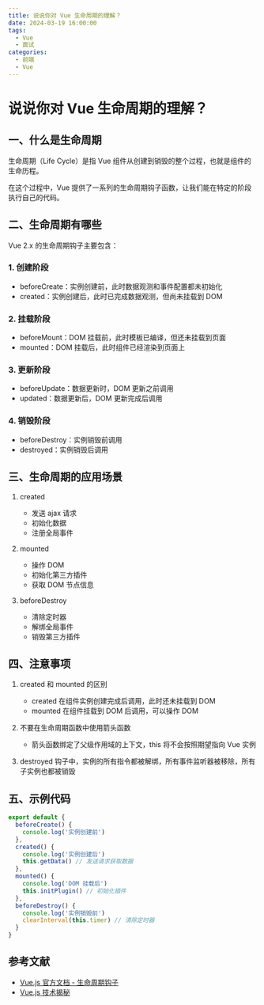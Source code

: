 ```yaml
---
title: 说说你对 Vue 生命周期的理解？
date: 2024-03-19 16:00:00
tags:
  - Vue
  - 面试
categories:
  - 前端
  - Vue
---
```


# 说说你对 Vue 生命周期的理解？

## 一、什么是生命周期

生命周期（Life Cycle）是指 Vue 组件从创建到销毁的整个过程，也就是组件的生命历程。

在这个过程中，Vue 提供了一系列的生命周期钩子函数，让我们能在特定的阶段执行自己的代码。

## 二、生命周期有哪些

Vue 2.x 的生命周期钩子主要包含：

### 1. 创建阶段
- beforeCreate：实例创建前，此时数据观测和事件配置都未初始化
- created：实例创建后，此时已完成数据观测，但尚未挂载到 DOM

### 2. 挂载阶段
- beforeMount：DOM 挂载前，此时模板已编译，但还未挂载到页面
- mounted：DOM 挂载后，此时组件已经渲染到页面上

### 3. 更新阶段
- beforeUpdate：数据更新时，DOM 更新之前调用
- updated：数据更新后，DOM 更新完成后调用

### 4. 销毁阶段
- beforeDestroy：实例销毁前调用
- destroyed：实例销毁后调用

## 三、生命周期的应用场景

1. created
   - 发送 ajax 请求
   - 初始化数据
   - 注册全局事件

2. mounted
   - 操作 DOM
   - 初始化第三方插件
   - 获取 DOM 节点信息

3. beforeDestroy
   - 清除定时器
   - 解绑全局事件
   - 销毁第三方插件

## 四、注意事项

1. created 和 mounted 的区别
   - created 在组件实例创建完成后调用，此时还未挂载到 DOM
   - mounted 在组件挂载到 DOM 后调用，可以操作 DOM

2. 不要在生命周期函数中使用箭头函数
   - 箭头函数绑定了父级作用域的上下文，this 将不会按照期望指向 Vue 实例

3. destroyed 钩子中，实例的所有指令都被解绑，所有事件监听器被移除，所有子实例也都被销毁

## 五、示例代码

```js
export default {
  beforeCreate() {
    console.log('实例创建前')
  },
  created() {
    console.log('实例创建后')
    this.getData() // 发送请求获取数据
  },
  mounted() {
    console.log('DOM 挂载后')
    this.initPlugin() // 初始化插件
  },
  beforeDestroy() {
    console.log('实例销毁前')
    clearInterval(this.timer) // 清除定时器
  }
}
```

## 参考文献

- [Vue.js 官方文档 - 生命周期钩子](https://cn.vuejs.org/v2/guide/instance.html#生命周期图示)
- [Vue.js 技术揭秘](https://ustbhuangyi.github.io/vue-analysis/v2/components/lifecycle.html) 